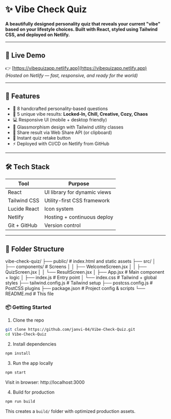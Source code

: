 # ✨ Vibe Check Quiz

**A beautifully designed personality quiz that reveals your current "vibe" based on your lifestyle choices. Built with React, styled using Tailwind CSS, and deployed on Netlify.**

---

## 🚀 Live Demo

👉 [https://vibequizapp.netlify.app](https://vibequizapp.netlify.app)  
_(Hosted on Netlify — fast, responsive, and ready for the world)_

---

## 🎯 Features

- 🧠 8 handcrafted personality-based questions
- 🌈 5 unique vibe results: **Locked-In, Chill, Creative, Cozy, Chaos**
- 💻 Responsive UI (mobile + desktop friendly)
- 🧊 Glassmorphism design with Tailwind utility classes
- 🔗 Share result via Web Share API (or clipboard)
- 🔁 Instant quiz retake button
- ⚡ Deployed with CI/CD on Netlify from GitHub

---

## 🛠️ Tech Stack

| Tool        | Purpose                      |
|-------------|------------------------------|
| React       | UI library for dynamic views |
| Tailwind CSS| Utility-first CSS framework  |
| Lucide React| Icon system                  |
| Netlify     | Hosting + continuous deploy  |
| Git + GitHub| Version control              |

---

## 📁 Folder Structure
vibe-check-quiz/
├── public/ # index.html and static assets
├── src/
│ ├── components/ # Screens
│ │ ├── WelcomeScreen.jsx
│ │ ├── QuizScreen.jsx
│ │ └── ResultScreen.jsx
│ ├── App.jsx # Main component + logic
│ ├── index.js # Entry point
│ └── index.css # Tailwind + global styles
├── tailwind.config.js # Tailwind setup
├── postcss.config.js # PostCSS plugins
├── package.json # Project config & scripts
└── README.md # This file

### 📦 Getting Started

1. Clone the repo

```bash
git clone https://github.com/janvi-04/Vibe-Check-Quiz.git
cd Vibe-Check-Quiz
```

2. Install dependencies

```bash
npm install
```

3. Run the app locally

```bash
npm start
```

Visit in browser: http://localhost:3000

4. Build for production

```bash
npm run build
```

This creates a `build/` folder with optimized production assets.
